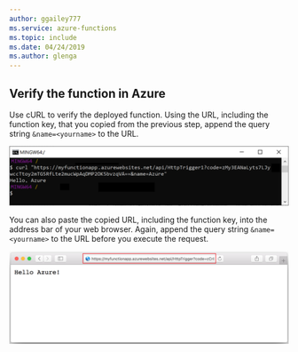 ```yaml
---
author: ggailey777
ms.service: azure-functions
ms.topic: include
ms.date: 04/24/2019
ms.author: glenga
---
```

## <a name="test"></a>Verify the function in Azure

Use cURL to verify the deployed function. Using the URL, including the function key, that you copied from the previous step, append the query string `&name=<yourname>` to the URL.

![using cURL to call the function in Azure.](./media/functions-test-function-code/functions-azure-cli-function-test-curl.png) 

You can also paste the copied URL, including the function key, into the address bar of your web browser. Again, append the query string `&name=<yourname>` to the URL before you execute the request.

![Using a web browser to call the function.](./media/functions-test-function-code/functions-azure-cli-function-test-browser.png)  
